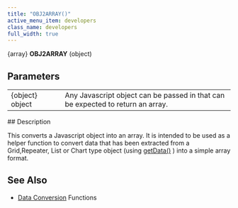 ```yaml
---
title: "OBJ2ARRAY()"
active_menu_item: developers
class_name: developers
full_width: true
---
```



{array} **OBJ2ARRAY** (object)

## Parameters

<table>
<tr>
<td width="104">
{object} object

</td>
<td width="26">
</td>
<td width="750">
Any Javascript object can be passed in that can be expected to return an array.

</td>
</tr>
</table>
## Description

This converts a Javascript object into an array. It is intended to be used as a helper function to convert data that has been extracted from a Grid,Repeater, List or Chart type object (using [getData()](/developers/documentation/scripting-apis/client-api/widget-data-state-manipulation/getdata) ) into a simple array format.

## See Also

 - [Data Conversion](/developers/documentation/scripting-apis/client-api/conversion-functions/) Functions

